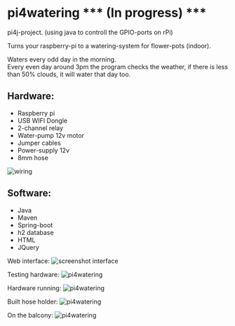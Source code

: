 # pi4watering *** (In progress) ***
pi4j-project. (using java to controll the GPIO-ports on rPi)

Turns your raspberry-pi to a watering-system for flower-pots (indoor).

Waters every odd day in the morning.<br>
Every even day around 3pm the program checks the weather, if there is less than 50% clouds, it will water that day too.

<h2>Hardware:</h2>
<ul>
<li>
  Raspberry pi
</li>
<li>
  USB WIFI Dongle
</li>
<li>
  2-channel relay
</li>
<li>
  Water-pump 12v motor
</li>
<li>
  Jumper cables
</li>
<li>
  Power-supply 12v
</li>
<li>
  8mm hose
</li>
</ul>

![wiring](https://dl.dropboxusercontent.com/u/6055409/pi4watering.jpg)

<h2>Software:</h2>
<ul>
<li>
  Java
</li>
<li>
  Maven
</li>
<li>
Spring-boot
</li>
<li>
h2 database
</li>
<li>
  HTML
</li>
<li>
  JQuery
</li>
</ul>

Web interface:
![screenshot interface](https://dl.dropboxusercontent.com/u/6055409/pi4watering%20screenshot1.png)

Testing hardware:
![pi4watering](https://dl.dropboxusercontent.com/u/6055409/pi4watering1.JPG)

Hardware running:
![pi4watering](https://dl.dropboxusercontent.com/u/6055409/pi4watering2.JPG)

Built hose holder: 
![pi4watering](https://dl.dropboxusercontent.com/u/6055409/pi4watering3.JPG)

On the balcony: 
![pi4watering](https://dl.dropboxusercontent.com/u/6055409/pi4watering4.JPG)
